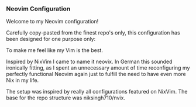 ### Neovim Configuration

Welcome to my Neovim configuration!

Carefully copy-pasted from the finest repo's only, this configuration has been designed for one purpose only:

To make me feel like my Vim is the best.

Inspired by NixVim I came to name it neovix. In German this sounded ironically
fitting, as I spent an unnecessary amount of time reconfiguring my perfectly
functional Neovim again just to fulfill the need to have even more Nix in my
life.

The setup was inspired by really all configurations featured on NixVim.
The base for the repo structure was niksingh710/nvix.
